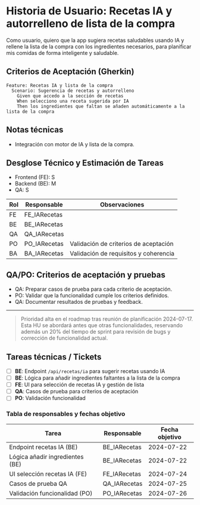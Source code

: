 # Historia de Usuario: Recetas IA y autorrelleno de lista de la compra

Como usuario,
quiero que la app sugiera recetas saludables usando IA y rellene la lista de la compra con los ingredientes necesarios,
para planificar mis comidas de forma inteligente y saludable.

## Criterios de Aceptación (Gherkin)

```gherkin
Feature: Recetas IA y lista de la compra
  Scenario: Sugerencia de recetas y autorrelleno
    Given que accedo a la sección de recetas
    When selecciono una receta sugerida por IA
    Then los ingredientes que faltan se añaden automáticamente a la lista de la compra
```

## Notas técnicas
- Integración con motor de IA y lista de la compra.

## Desglose Técnico y Estimación de Tareas

- Frontend (FE): S
- Backend (BE): M
- QA: S

| Rol  | Responsable | Observaciones |
|------|-------------|--------------|
| FE   | FE_IARecetas   |              |
| BE   | BE_IARecetas   |              |
| QA   | QA_IARecetas   |              |
| PO   | PO_IARecetas   | Validación de criterios de aceptación |
| BA   | BA_IARecetas   | Validación de requisitos y coherencia |

## QA/PO: Criterios de aceptación y pruebas

- QA: Preparar casos de prueba para cada criterio de aceptación.
- PO: Validar que la funcionalidad cumple los criterios definidos.
- QA: Documentar resultados de pruebas y feedback.

---

> Prioridad alta en el roadmap tras reunión de planificación 2024-07-17. Esta HU se abordará antes que otras funcionalidades, reservando además un 20% del tiempo de sprint para revisión de bugs y corrección de funcionalidad actual.

## Tareas técnicas / Tickets

- [ ] **BE**: Endpoint `/api/recetas/ia` para sugerir recetas usando IA
- [ ] **BE**: Lógica para añadir ingredientes faltantes a la lista de la compra
- [ ] **FE**: UI para selección de recetas IA y gestión de lista
- [ ] **QA**: Casos de prueba para criterios de aceptación
- [ ] **PO**: Validación funcionalidad

### Tabla de responsables y fechas objetivo

| Tarea                                    | Responsable         | Fecha objetivo  |
|------------------------------------------|---------------------|-----------------|
| Endpoint recetas IA (BE)                 | BE_IARecetas        | 2024-07-22      |
| Lógica añadir ingredientes (BE)          | BE_IARecetas        | 2024-07-22      |
| UI selección recetas IA (FE)             | FE_IARecetas        | 2024-07-24      |
| Casos de prueba QA                       | QA_IARecetas        | 2024-07-25      |
| Validación funcionalidad (PO)            | PO_IARecetas        | 2024-07-26      |
